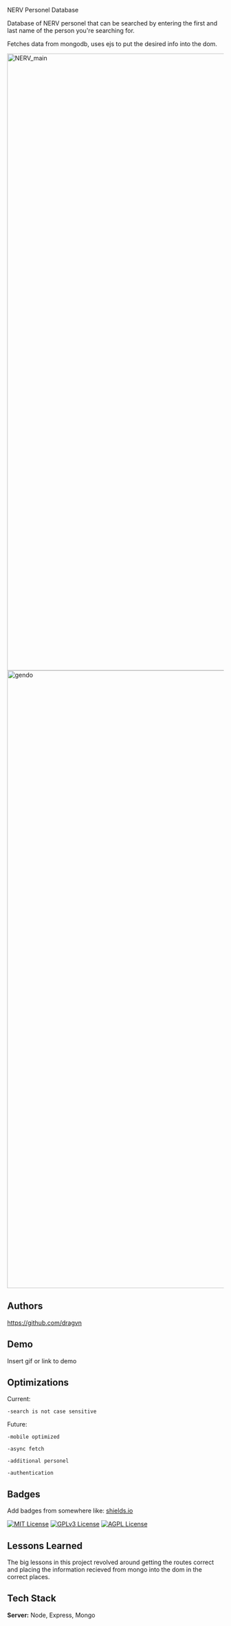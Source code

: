 
NERV Personel Database

Database of NERV personel that can be searched by entering the first and last name of the person you're searching for.

Fetches data from mongodb, uses ejs to put the desired info into the dom. 

<img width="1435" alt="NERV_main" src="https://user-images.githubusercontent.com/98482302/230743594-94b79e54-1443-4d6f-8dd2-5160e5f2291b.png">

<img width="1437" alt="gendo" src="https://user-images.githubusercontent.com/98482302/230743663-05523bc4-27b9-4c69-ab71-388aaa3e00fd.png">



## Authors

https://github.com/dragvn


## Demo

Insert gif or link to demo


## Optimizations
Current:

    -search is not case sensitive

Future:

    -mobile optimized

    -async fetch

    -additional personel

    -authentication
## Badges

Add badges from somewhere like: [shields.io](https://shields.io/)

[![MIT License](https://img.shields.io/badge/License-MIT-green.svg)](https://choosealicense.com/licenses/mit/)
[![GPLv3 License](https://img.shields.io/badge/License-GPL%20v3-yellow.svg)](https://opensource.org/licenses/)
[![AGPL License](https://img.shields.io/badge/license-AGPL-blue.svg)](http://www.gnu.org/licenses/agpl-3.0)


## Lessons Learned
The big lessons in this project revolved around getting the routes correct and placing the information recieved from mongo into the dom in the correct places. 
## Tech Stack

**Server:** Node, Express, Mongo

